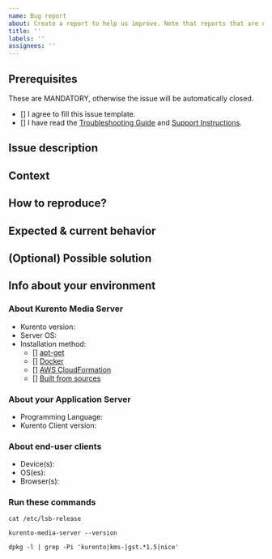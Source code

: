 ```yaml
---
name: Bug report
about: Create a report to help us improve. Note that reports that are not bugs will generally not be accepted.
title: ''
labels: ''
assignees: ''
---
```


## Prerequisites

These are MANDATORY, otherwise the issue will be automatically closed.

<!-- Fill with an 'x'. -->
* [] I agree to fill this issue template.
* [] I have read the [Troubleshooting Guide] and [Support Instructions].

[Troubleshooting Guide]: https://doc-kurento.readthedocs.io/en/latest/user/troubleshooting.html
[Support Instructions]: https://github.com/Kurento/.github/blob/master/SUPPORT.md


## Issue description

<!--
A clear and concise description of what the bug is. If you paste code or logs,
put it inside ```triple backquotes``` to preserve the formatting.
-->


## Context

<!--
How has this issue affected you? What are you trying to accomplish?
Providing context helps us come up with a solution.
-->


## How to reproduce?

<!--
Explain the exact steps that other developer should follow in order to
reproduce the same issue.

For example:
1. Create this pipeline: "..."
2. Use these settings: "..."
3. Click "Start"
4. See error
-->


## Expected & current behavior

<!-- Tell us what should happen, and what happens instead. -->


## (Optional) Possible solution

<!--
Not obligatory, but suggest a fix/reason for the bug,
or ideas on how to implement the solution.
-->


## Info about your environment

<!--
Include as many relevant details about the environment where you experienced
the issue. Include things like:

* What Kurento Endpoints are used, and how they are connected.
* If you are configuring STUN or TURN in Kurento and/or in the browsers.
* If the WebRTC streams are being relayed through your TURN servers.
* The network topology between servers / services / containers / etc.
* If there are any web proxies.

ANYTHING that you think might be relevant or useful.
-->


### About Kurento Media Server

* Kurento version:  <!-- E.g. 6.12.0, nightly -->
* Server OS:          <!-- E.g. Ubuntu 16.04 (Xenial), 18.04 (Bionic), etc. -->
* Installation method:
    <!-- Fill with an 'x' in the boxes that apply. -->
  - [] [apt-get]
  - [] [Docker]
  - [] [AWS CloudFormation]
  - [] [Built from sources]

[apt-get]: https://doc-kurento.readthedocs.io/en/latest/user/installation.html#installation-local
[Docker]: https://doc-kurento.readthedocs.io/en/latest/user/installation.html#installation-docker
[AWS CloudFormation]: https://doc-kurento.readthedocs.io/en/latest/user/installation.html#installation-aws
[Built from sources]: https://doc-kurento.readthedocs.io/en/latest/dev/dev_guide.html#dev-sources


### About your Application Server

* Programming Language:  <!-- E.g. Java, Node.js, browser JavaScript, etc. -->
* Kurento Client version:     <!-- E.g. 6.12.0, nightly -->


### About end-user clients

* Device(s):    <!-- E.g. PC, Mac, Android, iPhone, etc. -->
* OS(es):        <!-- E.g. Ubuntu 18.04, Windows 10, iOS 12, etc. -->
* Browser(s):  <!-- E.g. Firefox 74, Chrome 80, Safari 12.0, etc. -->


### Run these commands

<!--
Run these commands in your Kurento machine, and paste the output
inside the ```triple backquotes``` to preserve formatting.
-->

```
cat /etc/lsb-release
```

```
kurento-media-server --version
```

```
dpkg -l | grep -Pi 'kurento|kms-|gst.*1.5|nice'
```
